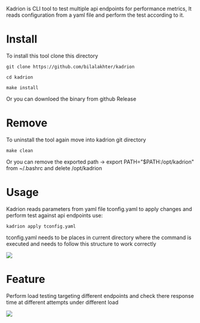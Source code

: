 Kadrion is CLI tool to test multiple api endpoints for performance metrics, It reads configuration from a yaml file and perform the test according to it.

# Install

To install this tool clone this directory

    git clone https://github.com/bilalakhter/kadrion

    cd kadrion

    make install

Or you can downloed the binary from github Release

# Remove

To uninstall the tool again move into kadrion git directory

    make clean

Or you can remove the exported path -> export PATH="$PATH:/opt/kadrion" from ~/.bashrc and delete /opt/kadrion

# Usage

Kadrion reads parameters from yaml file tconfig.yaml to apply changes and perform test against api endpoints use:

    kadrion apply tconfig.yaml

tconfig.yaml needs to be places in current directory where the command is executed and needs to follow this structure to work correctly

![](<https://hslytkjiifoqndixiofd.supabase.co/storage/v1/object/public/files/Add%20a%20subheading%20(1).png>)

# Feature

Perform load testing targeting different endpoints and check there response time at different attempts under different load

![](https://hslytkjiifoqndixiofd.supabase.co/storage/v1/object/public/files/Screenshot_20231012_014947.png)
